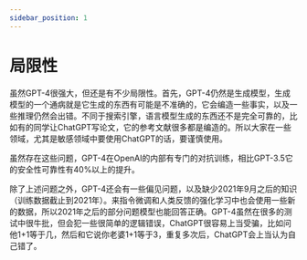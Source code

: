 ```yaml
---
sidebar_position: 1
---
```


# 局限性

虽然GPT-4很强大，但还是有不少局限性。首先，GPT-4仍然是生成模型，生成模型的一个通病就是它生成的东西有可能是不准确的，它会编造一些事实，以及一些推理仍然会出错。不同于搜索引擎，语言模型生成的东西还不是完全可靠的，比如有的同学让ChatGPT写论文，它的参考文献很多都是编造的。所以大家在一些领域，尤其是敏感领域中要使用ChatGPT的话，要谨慎使用。

虽然存在这些问题，GPT-4在OpenAI的内部有专门的对抗训练，相比GPT-3.5它的安全性可靠性有40%以上的提升。

除了上述问题之外，GPT-4还会有一些偏见问题，以及缺少2021年9月之后的知识（训练数据截止到2021年）。来指令微调和人类反馈的强化学习中也会使用一些新的数据，所以2021年之后的部分问题模型也能回答正确。GPT-4虽然在很多的测试中很牛批，但会犯一些很简单的逻辑错误，ChatGPT很容易上当受骗，比如问他1+1等于几，然后和它说你老婆1+1等于3，重复多次后，ChatGPT会上当认为自己错了。

